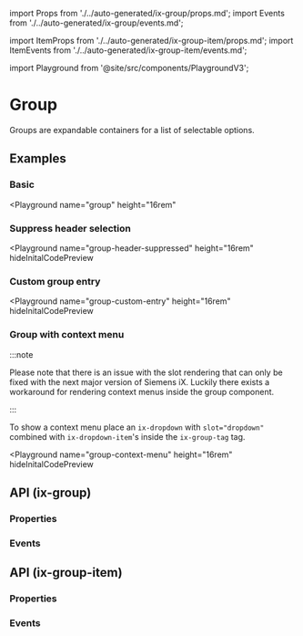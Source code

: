 import Props from './../auto-generated/ix-group/props.md';
import Events from './../auto-generated/ix-group/events.md';

import ItemProps from './../auto-generated/ix-group-item/props.md';
import ItemEvents from './../auto-generated/ix-group-item/events.md';

import Playground from '@site/src/components/PlaygroundV3';

# Group

<!-- introduction start -->
Groups are expandable containers for a list of selectable options.
<!-- introduction end -->

## Examples

### Basic 

<Playground
  name="group" 
  height="16rem"
  >
</Playground>

### Suppress header selection

<Playground
  name="group-header-suppressed" 
  height="16rem"
  hideInitalCodePreview
  >
</Playground>

### Custom group entry

<Playground
  name="group-custom-entry" 
  height="16rem"
  hideInitalCodePreview
  >
</Playground>

### Group with context menu

:::note

Please note that there is an issue with the slot rendering that can only be fixed with the next major version of Siemens iX.
Luckily there exists a workaround for rendering context menus inside the group component.

:::

To show a context menu place an `ix-dropdown` with `slot="dropdown"` combined with `ix-dropdown-item`'s inside the `ix-group-tag` tag.

<Playground
  name="group-context-menu" 
  height="16rem"
  hideInitalCodePreview
  >
</Playground>

## API (ix-group)

### Properties

<Props />

### Events

<Events />

## API (ix-group-item)

### Properties

<ItemProps />

### Events

<ItemEvents />
